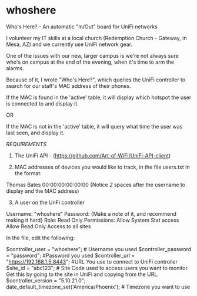 # whoshere
Who's Here? - An automatic "In/Out" board for UniFi networks

I volunteer my IT skills at a local church (Redemption Church - Gateway, in Mesa, AZ) and we currently use UniFi network gear.

One of the issues with our new, larger campus is we're not always sure who's on campus at the end of the evening, when it's time to arm the alarms.

Because of it, I wrote "Who's Here?", which queries the UniFi controller to search for our staff's MAC address of their phones.

If the MAC is found in the 'active' table, it will display which hotspot the user is connected to and display it.

OR

If the MAC is not in the 'active' table, it will query what time the user was last seen, and display it.


*REQUIREMENTS*

1. The UniFi API - (https://github.com/Art-of-WiFi/UniFi-API-client) 

2. MAC addresses of devices you would like to track, in the file users.txt in the format:

Thomas Bates  00:00:00:00:00:00 {Notice *2* spaces after the username to display and the MAC address)

3. A user on the UnFi controller 

  Username: "whoshere"
  Password: {Make a note of it, and recommend making it hard}
  Role: Read Only
  Permissions:
               Allow System Stat access
               Allow Read Only Access to all sites
               
               
  In the file, edit the following:
  
$controller_user = "whoshere";  # Username you used
$controller_password = "password"; #Password you used
$controller_url = "https://192.168.1.5:8443"; #URL You use to connect to UniFi controller
$site_id = "abc123"; # Site Code used to access users you want to monitor.  Get this by going to the site in UniFi and copying from the URL.
$controller_version = "5.10.21.0";
date_default_timezone_set('America/Phoenix'); # Timezone you want to use
